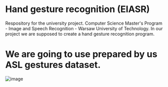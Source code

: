 # Hand gesture recognition (EIASR)

Respository for the university project. 
Computer Science Master's Program - Image and Speech Recognition - Warsaw University of Technology. 
In our project we are supposed to create a hand gesture recognition program.

# We are going to use prepared by us ASL gestures dataset.
![image](https://github.com/tomek1911/Hand_gesture_recognition_EIASR/main/Plots/barPlotSignCount.png?raw=true "Title")

